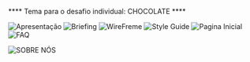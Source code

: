 ****  Tema para o desafio individual: CHOCOLATE ****


![Apresentação](https://github.com/uLeonardoR/Desafios_Kick/assets/116850576/8dcea752-cecb-4945-bb58-9b63e69e3b8e)
![Briefing](https://github.com/uLeonardoR/Desafios_Kick/assets/116850576/448b5984-8476-4c11-b027-dfcd01c8ebd6)
![WireFreme](https://github.com/uLeonardoR/Desafios_Kick/assets/116850576/d6935adb-109f-4654-bc71-cb1f728d0d68)
![Style Guide](https://github.com/uLeonardoR/Desafios_Kick/assets/116850576/fb3e4ae7-e3ad-4999-bbd1-7a0e935f89e1)
![Pagina Inicial](https://github.com/uLeonardoR/Desafios_Kick/assets/116850576/951d2b58-b27d-4177-9af8-0b83b9d5a275)![FAQ](https://github.com/uLeonardoR/Desafios_Kick/assets/116850576/f9afb93a-7203-4dda-962c-bc4f3622764a)

![SOBRE NÓS](https://github.com/uLeonardoR/Desafios_Kick/assets/116850576/a83c1f64-85f6-47f0-8e54-aac5836598f0)
